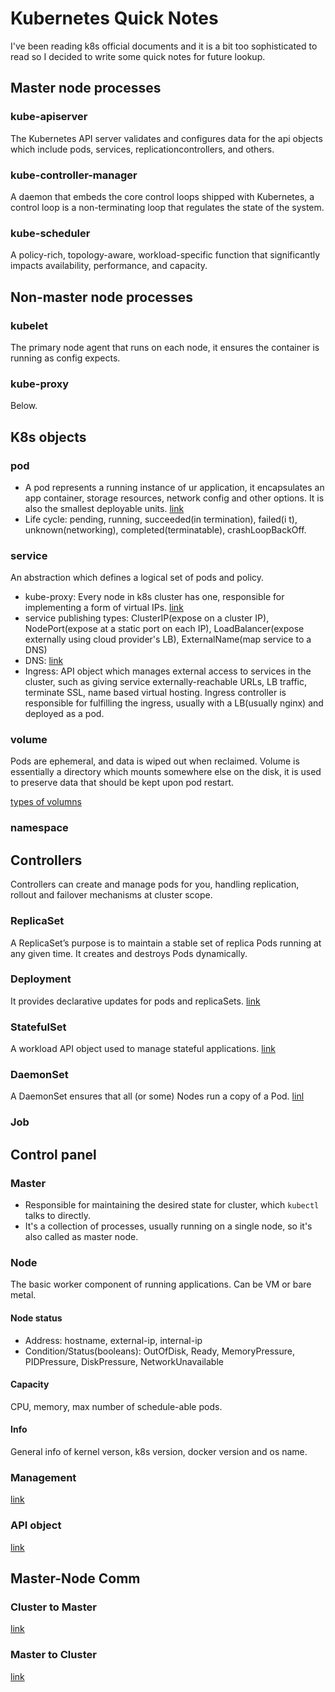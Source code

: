 # Kubernetes Quick Notes
I've been reading k8s official documents and it is a bit too sophisticated to read so I decided to write some quick notes for future lookup.
## Master node processes
### kube-apiserver
The Kubernetes API server validates and configures data for the api objects which include pods, services, replicationcontrollers, and others.
### kube-controller-manager
A daemon that embeds the core control loops shipped with Kubernetes, a control loop is a non-terminating loop that regulates the state of the system.
### kube-scheduler
A policy-rich, topology-aware, workload-specific function that significantly impacts availability, performance, and capacity.

## Non-master node processes
### kubelet
The primary node agent that runs on each node, it ensures the container is running as config expects.
### kube-proxy
Below.

## K8s objects
### pod
- A pod represents a running instance of ur application, it encapsulates an app container, storage resources, network config and other options. It is also the smallest deployable units.
[link](https://kubernetes.io/docs/concepts/workloads/pods/pod/)
- Life cycle: pending, running, succeeded(in termination), failed(i t), unknown(networking), completed(terminatable), crashLoopBackOff.
### service
An abstraction which defines a logical set of pods and policy.
- kube-proxy: Every node in k8s cluster has one, responsible for implementing a form of virtual IPs. [link](https://kubernetes.io/docs/concepts/services-networking/service/#virtual-ips-and-service-proxies)
- service publishing types: ClusterIP(expose on a cluster IP), NodePort(expose at a static port on each IP), LoadBalancer(expose externally using cloud provider's LB), ExternalName(map service to a DNS)
- DNS: [link](https://kubernetes.io/docs/concepts/services-networking/dns-pod-service/)
- Ingress: API object which manages external access to services in the cluster, such as giving service externally-reachable URLs, LB traffic, terminate SSL, name based virtual hosting. Ingress controller is responsible for fulfilling the ingress, usually with a LB(usually nginx) and deployed as a pod.

### volume
Pods are ephemeral, and data is wiped out when reclaimed. Volume is essentially a directory which mounts somewhere else on the disk, it is used to preserve data that should be kept upon pod restart.

[types of volumns](https://kubernetes.io/docs/concepts/storage/volumes/#types-of-volumes)
### namespace

## Controllers
Controllers can create and manage pods for you, handling replication, rollout and failover mechanisms at cluster scope.
### ReplicaSet
A ReplicaSet’s purpose is to maintain a stable set of replica Pods running at any given time. It creates and destroys Pods dynamically.
### Deployment
It provides declarative updates for pods and replicaSets.
[link](https://kubernetes.io/docs/concepts/workloads/controllers/deployment/)
### StatefulSet
A workload API object used to manage stateful applications.
[link](https://kubernetes.io/docs/concepts/workloads/controllers/statefulset/)
### DaemonSet
A DaemonSet ensures that all (or some) Nodes run a copy of a Pod.
[linl](https://kubernetes.io/docs/concepts/workloads/controllers/daemonset/)
### Job

## Control panel
### Master
- Responsible for maintaining the desired state for cluster, which `kubectl` talks to directly.
- It's a collection of processes, usually running on a single node, so it's also called as master node.
### Node
The basic worker component of running applications. Can be VM or bare metal.
#### Node status
- Address: hostname, external-ip, internal-ip
- Condition/Status(booleans): OutOfDisk, Ready, MemoryPressure, PIDPressure, DiskPressure, NetworkUnavailable
#### Capacity
CPU, memory, max number of schedule-able pods.
#### Info
General info of kernel verson, k8s version, docker version and os name.
### Management
[link](https://kubernetes.io/docs/concepts/architecture/nodes/#management)
### API object
[link](https://kubernetes.io/docs/concepts/architecture/nodes/#api-object)

## Master-Node Comm
### Cluster to Master
[link](https://kubernetes.io/docs/concepts/architecture/master-node-communication/#cluster-to-master)
### Master to Cluster
[link](https://kubernetes.io/docs/concepts/architecture/master-node-communication/#master-to-cluster)
